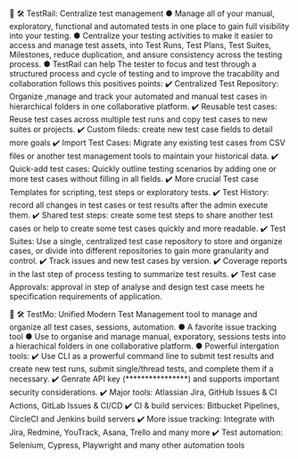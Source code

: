 📁 🛠️ TestRail: Centralize test management
● Manage all of your manual, exploratory, functional and automated tests in one place to gain full visibility into your testing.
● Centralize your testing activities to make it easier to access and manage test assets, into Test Runs, Test Plans, Test Suites, Milestones, reduce duplication, and ansure consistency across the testing process.
● TestRail can help The tester to focus and test through a structured process and cycle of testing and to improve the tracability and collaboration follows this positives points:
  ✔️ Centralized Test Repository: Organize ,manage and track your automated and manual test cases in hierarchical folders in one collaborative platform.
  ✔️ Reusable test cases: Reuse test cases across multiple test runs and copy test cases to new suites or projects.
  ✔️ Custom fileds: create new test case fields to detail more goals
  ✔️ Import Test Cases: Migrate any existing test cases from CSV files or another test management tools to maintain your historical data.
  ✔️ Quick-add test cases: Quickly outline testing scenarios by adding one or more test cases without filling in all fields.
  ✔️ More crucial Test case Templates for scripting, test steps or exploratory tests.
  ✔️ Test History: record all changes in test cases or test results after the admin execute them.
  ✔️ Shared test steps: create some test steps to share another test cases or help to create some test cases quickly and more readable.
  ✔️ Test Suites: Use a single, centralized test case repository to store and organize cases, or divide into different repositories to gain more granularity and control.
  ✔️ Track issues and new test cases by version.
  ✔️ Coverage reports in the last step of process testing to summarize test results.
  ✔️ Test case Approvals: approval in step of analyse and design test case meets he specification requirements of application.
  
📁 🛠️ TestMo: Unified Modern Test Management tool to manage and organize all test cases, sessions, automation.
● A favorite issue tracking tool
● Use to organise and manage manual, exporatory, sessions tests into a hierachical folders in one collaborative platform.
● Powerful intergation tools:
  ✔️ Use CLI as a prowerful command line to submit test results and create new test runs, submit single/thread tests, and complete them if a necessary.
  ✔️ Genrate API key (****************) and supports important security considerations.
  ✔️ Major tools: Atlassian Jira, GitHub Issues & CI Actions, GitLab Issues & CI/CD
  ✔️ CI & build services: Bitbucket Pipelines, CircleCI and Jenkins build servers
  ✔️ More issue tracking: Integrate with Jira, Redmine, YouTrack, Asana, Trello and many more
  ✔️ Test automation: Selenium, Cypress, Playwright and many other automation tools
